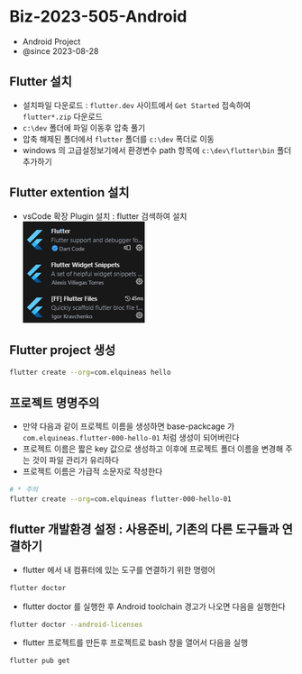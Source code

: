 # Biz-2023-505-Android

- Android Project
- @since 2023-08-28

## Flutter 설치

- 설치파일 다운로드 : `flutter.dev` 사이트에서 `Get Started` 접속하여 `flutter*.zip` 다운로드
- `c:\dev` 폴더에 파일 이동후 압축 풀기
- 압축 해제된 폴더에서 `flutter` 폴더를 `c:\dev` 폭더로 이동
- windows 의 고급설정보기에서 환경변수 path 항목에 `c:\dev\flutter\bin` 폴더 추가하기

## Flutter extention 설치

- vsCode 확장 Plugin 설치 : flutter 검색하여 설치
  ![Alt text](image.png)

## Flutter project 생성

```bash
flutter create --org=com.elquineas hello
```

## 프로젝트 명명주의

- 만약 다음과 같이 프로젝트 이름을 생성하면 base-packcage 가 `com.elquineas.flutter-000-hello-01` 처럼 생성이 되어버린다
- 프로젝트 이름은 짧은 key 값으로 생성하고 이후에 프로젝트 폴더 이름을 변경해 주는 것이 파일 관리가 유리하다
- 프로젝트 이름은 가급적 소문자로 작성한다

```bash
# * 주의
flutter create --org=com.elquineas flutter-000-hello-01
```

## flutter 개발환경 설정 : 사용준비, 기존의 다른 도구들과 연결하기

- flutter 에서 내 컴퓨터에 있는 도구를 연결하기 위한 명령어

```bash
flutter doctor
```

- flutter doctor 를 실행한 후 Android toolchain 경고가 나오면 다음을 실행한다

```bash
flutter doctor --android-licenses
```

- flutter 프로젝트를 만든후 프로젝트로 bash 창을 열어서 다음을 실행

```bash
flutter pub get
```
